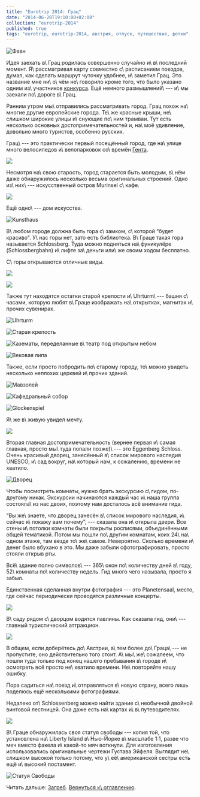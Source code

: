 ```yaml
---
title: "Eurotrip 2014: Грац"
date: "2014-06-28T19:10:00+02:00"
collection: "eurotrip-2014"
published: true
tags: "eurotrip, eurotrip-2014, австрия, отпуск, путешествие, фотки"
---
```


![Фавн](/images/travel/2014-06-eurotrip/graz-faun.jpg)

Идея заехать в\ Грац родилась совершенно случайно и\ в\ последний момент. Я\ рассматривал карту совместно с\ расписанием 
поездов, думал, как сделать маршрут чуточку удобнее, и\ заметил Грац. Это название мне ни\ о\ чём не\ говорило кроме 
того, что было указано одним из\ участников [конкурса][contest]. Ещё немного размышлений\ --- и\ мы заехали по\ дороге 
в\ Грац.

<!--more-->

Ранним утром мы\ отправились рассматривать город. Грац похож на\ многие другие европейские города. Те\ же красные крыши, 
не\ слишком широкие улицы и\ снующие по\ ним трамваи. Тут есть несколько основных достопримечательностей и, на\ моё 
удивление, довольно много туристов, особенно русских.

Грац\ --- это практически первый посещённый город, где на\ улице много велосипедов и\ велопарковок со\ времён 
[Гента][ghent].

![](/images/travel/2014-06-eurotrip/graz-bikes-parking.jpg)

Несмотря на\ свою старость, город старается быть молодым, в\ нём даже обнаружилось несколько весьма оригинальных 
строений. Одно из\ них\ --- искусственный остров Murinsel с\ кафе.

![](/images/travel/2014-06-eurotrip/graz-murinsel.jpg)

Ещё одно\ --- дом искусства.

![Kunsthaus](/images/travel/2014-06-eurotrip/graz-kunsthaus.jpg)

В\ любом городе должна быть гора с\ замком, с\ которой “будет красиво". У\ нас горы нет, зато есть библиотека. В\ Граце 
такая гора называется Schlossberg. Туда можно подняться на\ фуникулёре (Schlossbergbahn) и\ лифте за\ деньги или\ же 
своим ходом бесплатно.

С\ горы открываются отличные виды.

![](/images/travel/2014-06-eurotrip/graz-schlossenberg-view-1.jpg)

![](/images/travel/2014-06-eurotrip/graz-schlossenberg-view-2.jpg)

Также тут находятся остатки старой крепости и\ Uhrturm\ --- башня с\ часами, которую любят в\ Граце изображать 
на\ открытках, магнитах и\ прочих сувенирах.

![Uhrturm](/images/travel/2014-06-eurotrip/graz-schlossenberg-uhrturm.jpg "Uhrturm")

![Старая крепость](/images/travel/2014-06-eurotrip/graz-schloss.jpg "Старая крепость")

![Казематы, переделанные в\ театр под открытым небом](/images/travel/2014-06-eurotrip/graz-schlossenberg-theater.jpg "Казематы, переделанные в театр под открытым небом")

![Вековая липа](/images/travel/2014-06-eurotrip/graz-linden.jpg "Вековая липа")

Также, если просто побродить по\ старому городу, то\ можно увидеть несколько неплохих церквей и\ прочих зданий.

![Мавзолей](/images/travel/2014-06-eurotrip/graz-crypt.jpg "Мавзолей")

![Кафедральный собор](/images/travel/2014-06-eurotrip/graz-cathedral.jpg "Кафедральный собор")

![Glockenspiel](/images/travel/2014-06-eurotrip/graz-glockenspiel.jpg "Glockenspiel")

Я\ же в\ живую увидел мечту.

![](/images/travel/2014-06-eurotrip/graz-tesla.jpg)

Вторая главная достопримечательность (вернее первая и\ самая главная, просто мы\ туда попали позже)\ --- это Eggenberg 
Schloss. Очень красивый дворец, занесённый в\ список мирового наследия UNESCO, и\ сад вокруг, на\ который нам, 
к сожалению, времени не хватило.

![Дворец](/images/travel/2014-06-eurotrip/graz-eggenberg-schloss.jpg "Дворец")


Чтобы посмотреть комнаты, нужно брать экскурсию с\ гидом, по-другому никак. Экскурсии начинаются каждый час
и\ наша группа состояла\ из нас двоих, поэтому нам досталось всё внимание гида.

“Вы же\ знаете, что дворец занесён в\ список мирового наследия, и\ сейчас я\ покажу вам почему”, --- сказала она 
и\ открыла двери. Все стены и\ потолки комнаты были покрыты росписями, объединёнными общей тематикой. Потом мы
пошли по\ другим комнатам, коих 24\ на\ одном этаже, там везде то\ же\ самое. Невероятно. Сколько времени и\ денег было 
вбухано в это. Мы даже забыли сфотографировать, просто стояли открыв рты.

Всё\ здание полно символов\ --- 365\ окон по\ количеству дней в\ году, 52\ комнаты по\ количеству недель. Гид много 
чего называла, просто я забыл.

Единственная сделанная внутри фотография --- это Planetensaal, место, где сейчас периодически проводятся различные 
концерты.

![](/images/travel/2014-06-eurotrip/graz-eggenberg-planetensaal.jpg)

В\ саду рядом с\ дворцом водятся павлины. Как сказала гид, они\ --- главный туристический аттракцион.

![](/images/travel/2014-06-eurotrip/graz-eggenberg-peacock.jpg)

В общем, если доберётесь до\ Австрии, а\ тем более до\ Граца\ --- не пропустите, оно действительно того стоит. 
А\ мы\ же\ сожалеем, что пошли туда только под конец нашего пребывания в\ городе и\ осмотреть всё просто не\ хватило 
времени. Не\ повторяйте нашу ошибку.

Пора садиться на\ поезд и\ отправляться в\ новую страну, всего лишь поделюсь ещё несколькими фотографиями.

Недалеко от\ Schlossenberg можно найти здание с\ необычной двойной винтовой лестницей. Она даже есть на\ картах 
и\ в\ путеводителях.

![](/images/travel/2014-06-eurotrip/graz-double-stairs.jpg)

В\ Граце обнаружилась своя статуя свободы --- копия той, что установлена на\ Liberty Island в\ Нью-Йорке
в\ масштабе 1:1, разве что меч вместо факела и\ какой-то мяч воткнули. Для изготовления использовались
оригинальные чертежи Густава Эйфеля. Выглядит не\ слишком высокой только потому, что у\ её\ американской сестры есть 
ещё и\ высокий постамент. 

![Статуя Свободы](/images/travel/2014-06-eurotrip/graz-liberty.jpg "Статуя Свободы")

Читать дальше: [Загреб](/post/eurotrip-2014-zagreb/). [Вернуться к\ оглавлению](/post/eurotrip-2014/).

[contest]: /post/two-years-contest/
[ghent]: /post/eurotrip-ghent/
